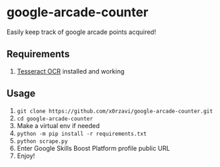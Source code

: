# google-arcade-counter
Easily keep track of google arcade points acquired!

## Requirements
1. [Tesseract OCR](https://github.com/tesseract-ocr/tesseract?tab=readme-ov-file#installing-tesseract) installed and working

## Usage
1. `git clone https://github.com/x0rzavi/google-arcade-counter.git`
2. `cd google-arcade-counter`
3. Make a virtual env if needed
4. `python -m pip install -r requirements.txt`
5. `python scrape.py`
6. Enter Google Skills Boost Platform profile public URL
7. Enjoy!
